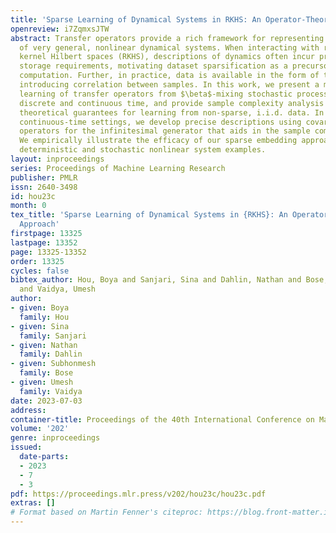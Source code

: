 ```yaml
---
title: 'Sparse Learning of Dynamical Systems in RKHS: An Operator-Theoretic Approach'
openreview: i7ZqmxsJTW
abstract: Transfer operators provide a rich framework for representing the dynamics
  of very general, nonlinear dynamical systems. When interacting with reproducing
  kernel Hilbert spaces (RKHS), descriptions of dynamics often incur prohibitive data
  storage requirements, motivating dataset sparsification as a precursory step to
  computation. Further, in practice, data is available in the form of trajectories,
  introducing correlation between samples. In this work, we present a method for sparse
  learning of transfer operators from $\beta$-mixing stochastic processes, in both
  discrete and continuous time, and provide sample complexity analysis extending existing
  theoretical guarantees for learning from non-sparse, i.i.d. data. In addressing
  continuous-time settings, we develop precise descriptions using covariance-type
  operators for the infinitesimal generator that aids in the sample complexity analysis.
  We empirically illustrate the efficacy of our sparse embedding approach through
  deterministic and stochastic nonlinear system examples.
layout: inproceedings
series: Proceedings of Machine Learning Research
publisher: PMLR
issn: 2640-3498
id: hou23c
month: 0
tex_title: 'Sparse Learning of Dynamical Systems in {RKHS}: An Operator-Theoretic
  Approach'
firstpage: 13325
lastpage: 13352
page: 13325-13352
order: 13325
cycles: false
bibtex_author: Hou, Boya and Sanjari, Sina and Dahlin, Nathan and Bose, Subhonmesh
  and Vaidya, Umesh
author:
- given: Boya
  family: Hou
- given: Sina
  family: Sanjari
- given: Nathan
  family: Dahlin
- given: Subhonmesh
  family: Bose
- given: Umesh
  family: Vaidya
date: 2023-07-03
address: 
container-title: Proceedings of the 40th International Conference on Machine Learning
volume: '202'
genre: inproceedings
issued:
  date-parts:
  - 2023
  - 7
  - 3
pdf: https://proceedings.mlr.press/v202/hou23c/hou23c.pdf
extras: []
# Format based on Martin Fenner's citeproc: https://blog.front-matter.io/posts/citeproc-yaml-for-bibliographies/
---
```

